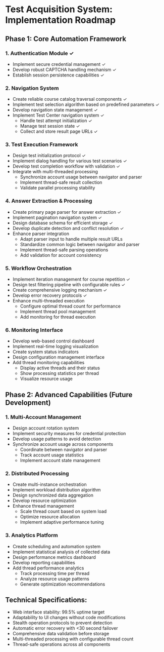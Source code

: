 # Test Acquisition System: Implementation Roadmap

## Phase 1: Core Automation Framework

### 1. Authentication Module ✓
- Implement secure credential management ✓
- Develop robust CAPTCHA handling mechanism ✓
- Establish session persistence capabilities ✓

### 2. Navigation System
- Create reliable course catalog traversal components ✓
- Implement test selection algorithm based on predefined parameters ✓
- Develop navigation state management ✓
- Implement Test Center navigation system ✓
  - Handle test attempt initialization ✓
  - Manage test session state ✓
  - Collect and store result page URLs ✓

### 3. Test Execution Framework
- Design test initialization protocol ✓
- Implement dialog handling for various test scenarios ✓
- Develop test completion workflow with validation ✓
- Integrate with multi-threaded processing
  - Synchronize account usage between navigator and parser
  - Implement thread-safe result collection
  - Validate parallel processing stability

### 4. Answer Extraction & Processing
- Create primary page parser for answer extraction ✓
- Implement pagination navigation system ✓
- Design database schema for efficient storage ✓
- Develop duplicate detection and conflict resolution ✓
- Enhance parser integration
  - Adapt parser input to handle multiple result URLs
  - Standardize common logic between navigator and parser
  - Implement thread-safe parsing operations
  - Add validation for account consistency

### 5. Workflow Orchestration
- Implement iteration management for course repetition ✓
- Design test filtering pipeline with configurable rules ✓
- Create comprehensive logging mechanism ✓
- Develop error recovery protocols ✓
- Enhance multi-threaded execution
  - Configure optimal thread count for performance
  - Implement thread pool management
  - Add monitoring for thread execution

### 6. Monitoring Interface
- Develop web-based control dashboard
- Implement real-time logging visualization
- Create system status indicators
- Design configuration management interface
- Add thread monitoring capabilities
  - Display active threads and their status
  - Show processing statistics per thread
  - Visualize resource usage

## Phase 2: Advanced Capabilities (Future Development)

### 1. Multi-Account Management
- Design account rotation system
- Implement security measures for credential protection
- Develop usage patterns to avoid detection
- Synchronize account usage across components
  - Coordinate between navigator and parser
  - Track account usage statistics
  - Implement account state management

### 2. Distributed Processing
- Create multi-instance orchestration
- Implement workload distribution algorithm
- Design synchronized data aggregation
- Develop resource optimization
- Enhance thread management
  - Scale thread count based on system load
  - Optimize resource allocation
  - Implement adaptive performance tuning

### 3. Analytics Platform
- Create scheduling and automation system
- Implement statistical analysis of collected data
- Design performance metrics dashboard
- Develop reporting capabilities
- Add thread performance analytics
  - Track processing time per thread
  - Analyze resource usage patterns
  - Generate optimization recommendations

## Technical Specifications:
- Web interface stability: 99.5% uptime target
- Adaptability to UI changes without code modifications
- Stealth operation protocols to prevent detection
- Automatic error recovery with <30 second failover
- Comprehensive data validation before storage 
- Multi-threaded processing with configurable thread count
- Thread-safe operations across all components 